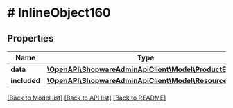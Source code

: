 # # InlineObject160

## Properties

Name | Type | Description | Notes
------------ | ------------- | ------------- | -------------
**data** | [**\OpenAPI\ShopwareAdminApiClient\Model\ProductExport**](ProductExport.md) |  | [optional]
**included** | [**\OpenAPI\ShopwareAdminApiClient\Model\Resource[]**](Resource.md) |  | [optional]

[[Back to Model list]](../../README.md#models) [[Back to API list]](../../README.md#endpoints) [[Back to README]](../../README.md)
